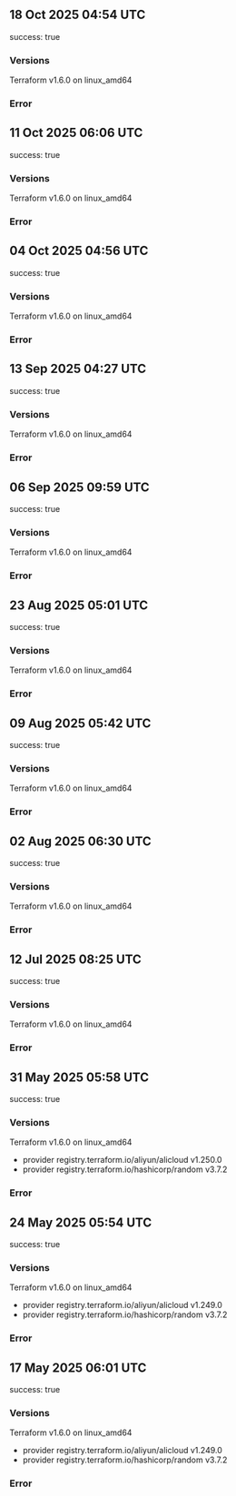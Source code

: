 ## 18 Oct 2025 04:54 UTC

success: true

### Versions

Terraform v1.6.0
on linux_amd64

### Error

## 11 Oct 2025 06:06 UTC

success: true

### Versions

Terraform v1.6.0
on linux_amd64

### Error

## 04 Oct 2025 04:56 UTC

success: true

### Versions

Terraform v1.6.0
on linux_amd64

### Error

## 13 Sep 2025 04:27 UTC

success: true

### Versions

Terraform v1.6.0
on linux_amd64

### Error

## 06 Sep 2025 09:59 UTC

success: true

### Versions

Terraform v1.6.0
on linux_amd64

### Error

## 23 Aug 2025 05:01 UTC

success: true

### Versions

Terraform v1.6.0
on linux_amd64

### Error

## 09 Aug 2025 05:42 UTC

success: true

### Versions

Terraform v1.6.0
on linux_amd64

### Error

## 02 Aug 2025 06:30 UTC

success: true

### Versions

Terraform v1.6.0
on linux_amd64

### Error

## 12 Jul 2025 08:25 UTC

success: true

### Versions

Terraform v1.6.0
on linux_amd64

### Error

## 31 May 2025 05:58 UTC

success: true

### Versions

Terraform v1.6.0
on linux_amd64
+ provider registry.terraform.io/aliyun/alicloud v1.250.0
+ provider registry.terraform.io/hashicorp/random v3.7.2

### Error

## 24 May 2025 05:54 UTC

success: true

### Versions

Terraform v1.6.0
on linux_amd64
+ provider registry.terraform.io/aliyun/alicloud v1.249.0
+ provider registry.terraform.io/hashicorp/random v3.7.2

### Error

## 17 May 2025 06:01 UTC

success: true

### Versions

Terraform v1.6.0
on linux_amd64
+ provider registry.terraform.io/aliyun/alicloud v1.249.0
+ provider registry.terraform.io/hashicorp/random v3.7.2

### Error

